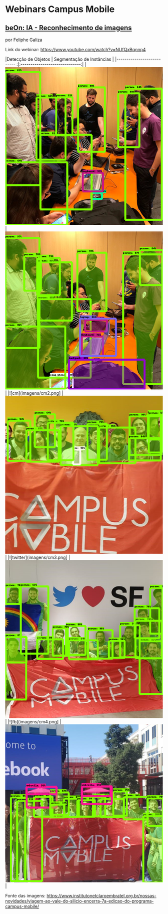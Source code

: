 # Webinars Campus Mobile

## [beOn: IA - Reconhecimento de imagens](https://www.youtube.com/watch?v=NUfQxBqnnp4)

por Feliphe Galiza

Link do webinar: https://www.youtube.com/watch?v=NUfQxBqnnp4

|Detecção de Objetos          |  Segmentação de Instâncias     |
|--------------------------- :|:------------------------------:|
|![room](imagens/cm1.png)     |  ![room](imagens/cm11.png)     |
|![cm](imagens/cm2.png]       |  ![cm](imagens/cm22.png)       |
|![twitter](imagens/cm3.png]  |  ![twitter](imagens/cm33.png)  |
|![fb](imagens/cm4.png]       |  ![fb](imagens/cm44.png)       |


Fonte das imagens: https://www.institutonetclaroembratel.org.br/nossas-novidades/viagem-ao-vale-do-silicio-encerra-7a-edicao-do-programa-campus-mobile/